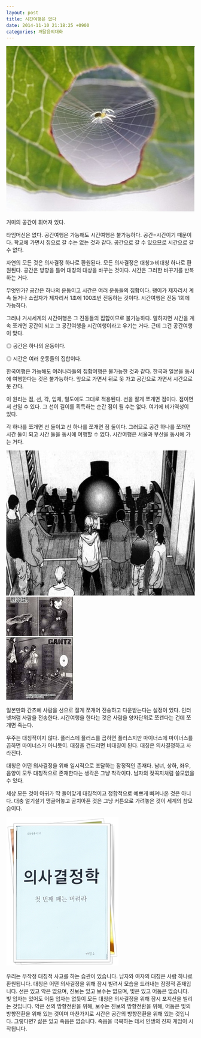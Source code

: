 ```yaml
---
layout: post
title: 시간여행은 없다
date: 2014-11-10 21:18:25 +0900
categories: 깨달음의대화
---
```



<img src="files/attach/images/198/798/535/9.jpg" alt="9.jpg" width="505" height="442" />   


거미의 공간이 휘어져 있다. 

  


타임머신은 없다. 공간여행은 가능해도 시간여행은 불가능하다. 공간=시간이기 때문이다. 학교에 가면서 집으로 갈 수는 없는 것과 같다. 공간으로 갈 수 있으므로 시간으로 갈 수 없다. 

  


자연의 모든 것은 의사결정 하나로 환원된다. 모든 의사결정은 대칭≫비대칭 하나로 환원된다. 공간은 방향을 틀어 대칭의 대상을 바꾸는 것이다. 시간은 그러한 바꾸기를 반복하는 거다. 

  


무엇인가? 공간은 하나의 운동이고 시간은 여러 운동들의 집합이다. 팽이가 제자리서 계속 돌거나 소립자가 제자리서 1초에 100조번 진동하는 것이다. 시간여행은 진동 1회에 가능하다. 

  


그러나 거시세계의 시간여행은 그 진동들의 집합이므로 불가능하다. 말하자면 시간을 계속 쪼개면 공간이 되고 그 공간여행을 시간여행이라고 우기는 거다. 근데 그건 공간여행이 맞다. 

  


◎ 공간은 하나의 운동이다.   
      
◎ 시간은 여러 운동들의 집합이다. 

  


한국여행은 가능해도 여러나라들의 집합여행은 불가능한 것과 같다. 한국과 일본을 동시에 여행한다는 것은 불가능하다. 앞으로 가면서 뒤로 못 가고 공간으로 가면서 시간으로 못 간다. 

  


이 원리는 점, 선, 각, 입체, 밀도에도 그대로 적용된다. 선을 잘게 쪼개면 점이다. 점이면서 선일 수 있다. 그 선이 길이를 획득하는 순간 점이 될 수는 없다. 여기에 비가역성이 있다. 

  


각 하나를 쪼개면 선 둘이고 선 하나를 쪼개면 점 둘이다. 그러므로 공간 하나를 쪼개면 시간 둘이 되고 시간 둘을 동시에 여행할 수 없다. 시간여행은 서울과 부산을 동시에 가는 거다. 

  



<img src="files/attach/images/198/798/535/55.jpg" alt="55.jpg" width="582" height="387" />   



<img src="files/attach/images/198/798/535/images.jpg" alt="images.jpg" width="183" height="275" />   


  


일본만화 간츠에 사람을 선으로 잘게 쪼개어 전송하고 다운받는다는 설정이 있다. 인터넷처럼 사람을 전송한다. 시간여행을 한다는 것은 사람을 양자단위로 쪼갠다는 건데 쪼개면 죽는다. 

  


우주는 대칭적이지 않다. 플러스에 플러스를 곱하면 플러스지만 마이너스에 마이너스를 곱하면 마이너스가 아니듯이. 대칭을 건드리면 비대칭이 된다. 대칭은 의사결정하고 사라진다. 

  


대칭은 어떤 의사결정을 위해 일시적으로 조달하는 잠정적인 존재다. 남녀, 상하, 좌우, 음양이 모두 대칭적으로 존재한다는 생각은 그냥 착각이다. 남자의 젖꼭지처럼 쓸모없을 수 있다. 

  


세상 모든 것이 아귀가 딱 들어맞게 대칭적이고 정합적으로 예쁘게 빠져나온 것은 아니다. 대충 얼기설기 맹글어놓고 골치아픈 것은 그냥 커튼으로 가려놓은 것이 세계의 참모습이다. 

  



 <img src="files/attach/images/198/798/535/111.JPG" alt="111.JPG" width="300" height="397" /> 

  


우리는 무작정 대칭적 사고를 하는 습관이 있습니다. 남자와 여자의 대칭은 사람 하나로 환원됩니다. 대칭은 어떤 의사결정을 위해 잠시 빌려서 모습을 드러내는 잠정적 존재입니다. 선은 있고 악은 없으며, 진보는 있고 보수는 없으며, 빛은 있고 어둠은 없습니다. 빛 입자는 있어도 어둠 입자는 없듯이 모든 대칭은 의사결정을 위해 잠시 포지션을 빌리는 것입니다. 악은 선의 방향전환을 위해, 보수는 진보의 방향전환을 위해, 어둠은 빛의 방향전환을 위해 있는 것이며 마찬가지로 시간은 공간의 방향전환을 위해 있는 것입니다. 그렇다면? 삶은 있고 죽음은 없습니다. 죽음을 극복하는 데서 인생의 진짜 게임이 시작됩니다.